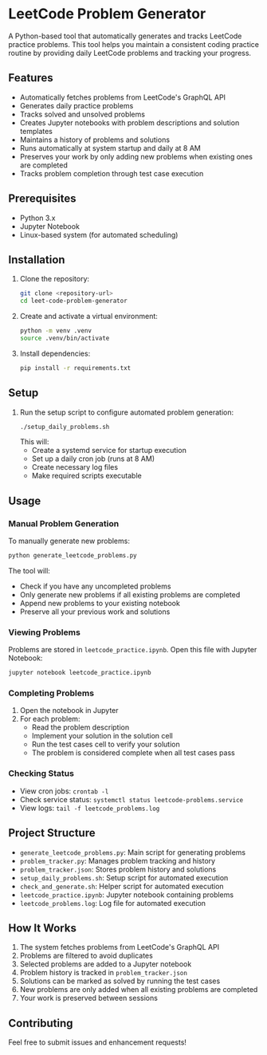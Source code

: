 # LeetCode Problem Generator

A Python-based tool that automatically generates and tracks LeetCode practice problems. This tool helps you maintain a consistent coding practice routine by providing daily LeetCode problems and tracking your progress.

## Features

- Automatically fetches problems from LeetCode's GraphQL API
- Generates daily practice problems
- Tracks solved and unsolved problems
- Creates Jupyter notebooks with problem descriptions and solution templates
- Maintains a history of problems and solutions
- Runs automatically at system startup and daily at 8 AM
- Preserves your work by only adding new problems when existing ones are completed
- Tracks problem completion through test case execution

## Prerequisites

- Python 3.x
- Jupyter Notebook
- Linux-based system (for automated scheduling)

## Installation

1. Clone the repository:
   ```bash
   git clone <repository-url>
   cd leet-code-problem-generator
   ```

2. Create and activate a virtual environment:
   ```bash
   python -m venv .venv
   source .venv/bin/activate
   ```

3. Install dependencies:
   ```bash
   pip install -r requirements.txt
   ```

## Setup

1. Run the setup script to configure automated problem generation:
   ```bash
   ./setup_daily_problems.sh
   ```
   This will:
   - Create a systemd service for startup execution
   - Set up a daily cron job (runs at 8 AM)
   - Create necessary log files
   - Make required scripts executable

## Usage

### Manual Problem Generation

To manually generate new problems:
```bash
python generate_leetcode_problems.py
```

The tool will:
- Check if you have any uncompleted problems
- Only generate new problems if all existing problems are completed
- Append new problems to your existing notebook
- Preserve all your previous work and solutions

### Viewing Problems

Problems are stored in `leetcode_practice.ipynb`. Open this file with Jupyter Notebook:
```bash
jupyter notebook leetcode_practice.ipynb
```

### Completing Problems

1. Open the notebook in Jupyter
2. For each problem:
   - Read the problem description
   - Implement your solution in the solution cell
   - Run the test cases cell to verify your solution
   - The problem is considered complete when all test cases pass

### Checking Status

- View cron jobs: `crontab -l`
- Check service status: `systemctl status leetcode-problems.service`
- View logs: `tail -f leetcode_problems.log`

## Project Structure

- `generate_leetcode_problems.py`: Main script for generating problems
- `problem_tracker.py`: Manages problem tracking and history
- `problem_tracker.json`: Stores problem history and solutions
- `setup_daily_problems.sh`: Setup script for automated execution
- `check_and_generate.sh`: Helper script for automated execution
- `leetcode_practice.ipynb`: Jupyter notebook containing problems
- `leetcode_problems.log`: Log file for automated execution

## How It Works

1. The system fetches problems from LeetCode's GraphQL API
2. Problems are filtered to avoid duplicates
3. Selected problems are added to a Jupyter notebook
4. Problem history is tracked in `problem_tracker.json`
5. Solutions can be marked as solved by running the test cases
6. New problems are only added when all existing problems are completed
7. Your work is preserved between sessions

## Contributing

Feel free to submit issues and enhancement requests! 